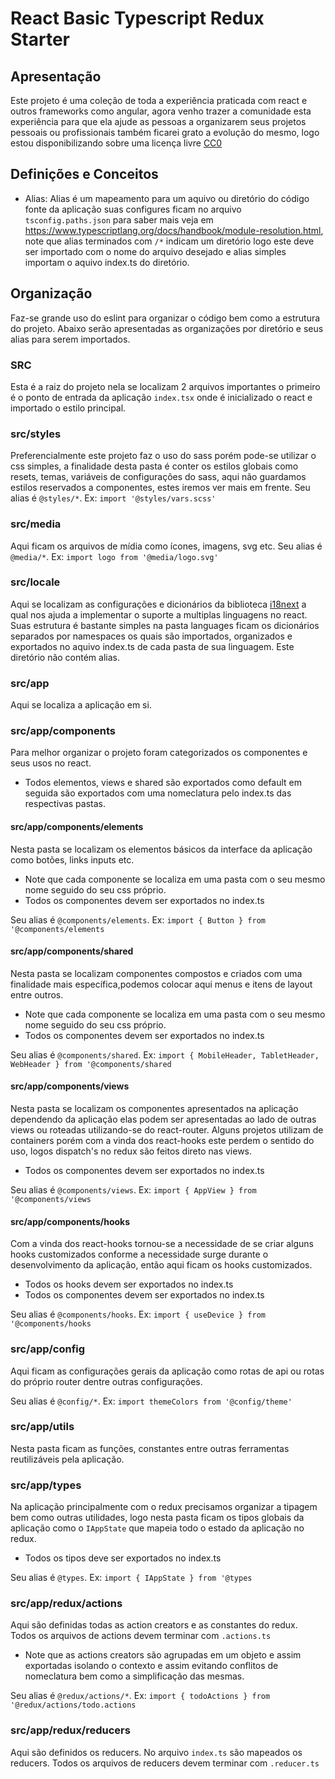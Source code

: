 # React Basic Typescript Redux Starter

## Apresentação
Este projeto é uma coleção de toda a experiência praticada com react e outros frameworks como angular, agora venho trazer a comunidade esta experiência para que ela ajude as pessoas a organizarem seus projetos pessoais ou profissionais também ficarei grato a evolução do mesmo, logo estou disponibilizando sobre uma licença livre [CC0](https://creativecommons.org/publicdomain/zero/1.0/deed.pt_BR)

## Definições e Conceitos
- Alias: Alias é um mapeamento para um aquivo ou diretório do código fonte da aplicação suas configures ficam no arquivo `tsconfig.paths.json` para saber mais veja em https://www.typescriptlang.org/docs/handbook/module-resolution.html, note que alias terminados com `/*` indicam um diretório logo este deve ser importado com o nome do arquivo desejado e alias simples importam o aquivo index.ts do diretório.

## Organização
Faz-se grande uso do eslint para organizar o código bem como a estrutura do projeto.
Abaixo serão apresentadas as organizações por diretório e seus alias para serem importados.

### SRC
Esta é a raiz do projeto nela se localizam 2 arquivos importantes o primeiro é o ponto de entrada da aplicação `index.tsx` onde é inicializado o react e importado o estilo principal.

### src/styles
Preferencialmente este projeto faz o uso do sass porém pode-se utilizar o css simples, a finalidade desta pasta é conter os estilos globais como resets, temas, variáveis de configurações do sass, aqui não guardamos estilos reservados a componentes, estes iremos ver mais em frente.
Seu alias é `@styles/*`.
Ex: `import '@styles/vars.scss'`

### src/media
Aqui ficam os arquivos de mídia como ícones, imagens, svg etc.
Seu alias é `@media/*`.
Ex: `import logo from '@media/logo.svg'`

### src/locale
Aqui se localizam as configurações e dicionários da biblioteca [i18next](https://www.i18next.com/) a qual nos ajuda a implementar o suporte a multiplas linguagens no react.
Suas estrutura é bastante simples na pasta languages ficam os dicionários separados por namespaces os quais são importados, organizados e exportados no aquivo index.ts de cada pasta de sua linguagem.
Este diretório não contém alias.

### src/app
Aqui se localiza a aplicação em si.

### src/app/components
Para melhor organizar o projeto foram categorizados os componentes e seus usos no react.
- Todos elementos, views e shared são exportados como default em seguida são exportados com uma nomeclatura pelo index.ts das respectivas pastas.

#### src/app/components/elements
Nesta pasta se localizam os elementos básicos da interface da aplicação como botões, links inputs etc.
- Note que cada componente se localiza em uma pasta com o seu mesmo nome seguido do seu css próprio.
- Todos os componentes devem ser exportados no index.ts

Seu alias é `@components/elements`.
Ex: `import { Button } from '@components/elements`

#### src/app/components/shared
Nesta pasta se localizam componentes compostos e criados com uma finalidade mais específica,podemos colocar aqui menus e itens de layout entre outros.
- Note que cada componente se localiza em uma pasta com o seu mesmo nome seguido do seu css próprio.
- Todos os componentes devem ser exportados no index.ts

Seu alias é `@components/shared`.
Ex: `import { MobileHeader, TabletHeader, WebHeader } from '@components/shared`

#### src/app/components/views
Nesta pasta se localizam os componentes apresentados na aplicação dependendo da aplicação elas podem ser apresentadas ao lado de outras views ou roteadas utilizando-se do react-router.
Alguns projetos utilizam de containers porém com a vinda dos react-hooks este perdem o sentido do uso, logos dispatch's no redux são feitos direto nas views.
- Todos os componentes devem ser exportados no index.ts

Seu alias é `@components/views`.
Ex: `import { AppView } from '@components/views`


#### src/app/components/hooks
Com a vinda dos react-hooks tornou-se a necessidade de se criar alguns hooks customizados conforme a necessidade surge durante o desenvolvimento da aplicação, então aqui ficam os hooks customizados.
- Todos os hooks devem ser exportados no index.ts
- Todos os componentes devem ser exportados no index.ts

Seu alias é `@components/hooks`.
Ex: `import { useDevice } from '@components/hooks`

### src/app/config
Aqui ficam as configurações gerais da aplicação como rotas de api ou rotas do próprio router dentre outras configurações.

Seu alias é `@config/*`.
Ex: `import themeColors from '@config/theme'`


### src/app/utils
Nesta pasta ficam as funções, constantes entre outras ferramentas reutilizáveis pela aplicação.

### src/app/types
Na aplicação principalmente com o redux precisamos organizar a tipagem bem como outras utilidades, logo nesta pasta ficam os tipos globais da aplicação como o `IAppState` que mapeia todo o estado da aplicação no redux.
- Todos os tipos deve ser exportados no index.ts

Seu alias é `@types`.
Ex: `import { IAppState } from '@types`

### src/app/redux/actions
Aqui são definidas todas as action creators e as constantes do redux.
Todos os arquivos de actions devem terminar com `.actions.ts`
- Note que as actions creators são agrupadas em um objeto e assim exportadas isolando o contexto e assim evitando conflitos de nomeclatura bem como a simplificação das mesmas.

Seu alias é `@redux/actions/*`.
Ex: `import { todoActions } from '@redux/actions/todo.actions`

### src/app/redux/reducers
Aqui são definidos os reducers.
No arquivo `index.ts` são mapeados os reducers.
Todos os arquivos de reducers devem terminar com `.reducer.ts`

